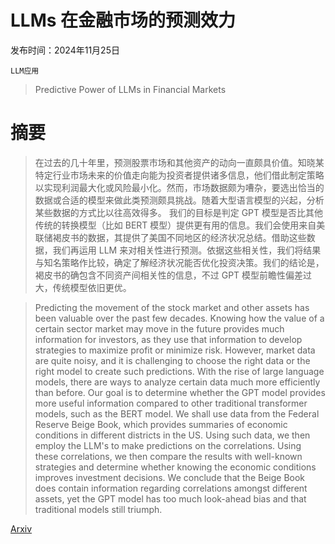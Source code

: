 # LLMs 在金融市场的预测效力

发布时间：2024年11月25日

`LLM应用`

> Predictive Power of LLMs in Financial Markets

# 摘要

> 在过去的几十年里，预测股票市场和其他资产的动向一直颇具价值。知晓某特定行业市场未来的价值走向能为投资者提供诸多信息，他们借此制定策略以实现利润最大化或风险最小化。然而，市场数据颇为嘈杂，要选出恰当的数据或合适的模型来做此类预测颇具挑战。随着大型语言模型的兴起，分析某些数据的方式比以往高效得多。
  我们的目标是判定 GPT 模型是否比其他传统的转换模型（比如 BERT 模型）提供更有用的信息。我们会使用来自美联储褐皮书的数据，其提供了美国不同地区的经济状况总结。借助这些数据，我们再运用 LLM 来对相关性进行预测。依据这些相关性，我们将结果与知名策略作比较，确定了解经济状况能否优化投资决策。我们的结论是，褐皮书的确包含不同资产间相关性的信息，不过 GPT 模型前瞻性偏差过大，传统模型依旧更优。

> Predicting the movement of the stock market and other assets has been valuable over the past few decades. Knowing how the value of a certain sector market may move in the future provides much information for investors, as they use that information to develop strategies to maximize profit or minimize risk. However, market data are quite noisy, and it is challenging to choose the right data or the right model to create such predictions. With the rise of large language models, there are ways to analyze certain data much more efficiently than before.
  Our goal is to determine whether the GPT model provides more useful information compared to other traditional transformer models, such as the BERT model. We shall use data from the Federal Reserve Beige Book, which provides summaries of economic conditions in different districts in the US. Using such data, we then employ the LLM's to make predictions on the correlations. Using these correlations, we then compare the results with well-known strategies and determine whether knowing the economic conditions improves investment decisions. We conclude that the Beige Book does contain information regarding correlations amongst different assets, yet the GPT model has too much look-ahead bias and that traditional models still triumph.

[Arxiv](https://arxiv.org/abs/2411.16569)